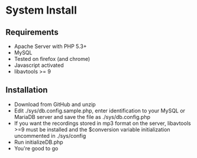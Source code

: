  System Install
================

Requirements
-------------
* Apache Server with PHP 5.3+
* MySQL
* Tested on firefox (and chrome)
* Javascript activated
* libavtools >= 9

Installation
-------------

* Download from GitHub and unzip
* Edit ./sys/db.config.sample.php, enter identification to your MySQL or MariaDB server and save the file as ./sys/db.config.php
* If you want the recordings stored in mp3 format on the server, libavtools >=9 must be installed and the $conversion variable initialization uncommented in ./sys/config
* Run initializeDB.php
* You're good to go
